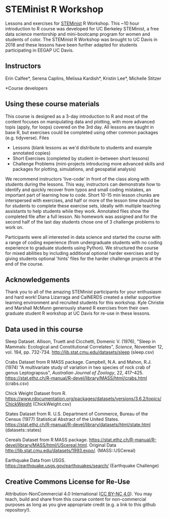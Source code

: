 # STEMinist R Workshop

Lessons and exercises for [STEMinist](http://calnerds.berkeley.edu/programs/steminist) R Workshop.
This ~10 hour introduction to R course was developed for UC Berkeley STEMinist, a free data science mentorship and mini-bootcamp program for women and students of color. The STEMinist R Workshop was brought to UC Davis in 2018 and these lessons have been further adapted for students participating in EEGAP UC Davis.

## Instructors
Erin Calfee*, Serena Caplins, Melissa Kardish*, Kristin Lee*, Michelle Stitzer

*Course developers

## Using these course materials
This course is designed as a 3-day introduction to R and most of the content focuses on manipulating data and plotting, with more advanced topis (apply, for loops) covered on the 3rd day. All lessons are taught in base R, but exercises could be completed using other common packages (e.g. tidyverse).
Files
  - Lessons (blank lessons as we'd distribute to students and example annotated copies)
  - Short Exercises (completed by student in-between short lessons)
  - Challenge Problems (mini-projects introducing more advanced skills and packages for plotting, simulations, and geospatial analysis)

We recommend instructors 'live-code' in front of the class along with students during the lessons. This way, instructors can demonstrate how to identify and quickly recover from typos and small coding mistakes, an important part of learning how to code. Short 10-15 min lesson chunks are interspersed with exercises, and half or more of the lesson time should be for students to complete these exercise sets, ideally with multiple teaching assistants to help students while they work. Annotated files show the completed file after a full lesson. No homework was assigned and for the second half of the last day students chose one of 3 challenge problems to work on.

Participants were all interested in data science and started the course with a range of coding experience (from undergraduate students with no coding experience to graduate students using Python). We structured the course for mixed abilities by including additional optional harder exercises and by giving students optional 'hints' files for the harder challenge projects at the end of the course.

## Acknowledgements
Thank you to all of the amazing STEMinist participants for your enthusiasm and hard work! 
Diana Lizarraga and CalNERDS created a stellar supportive learning environment and recruited students for this workshop.
Kyle Christie and Marshall McMunn generously shared R exercises from their own graduate student R workshop at UC Davis for re-use in these lessons.

## Data used in this course
Sleep Dataset. Allison, Truett and Cicchetti, Domenic V. (1976), "Sleep  in  Mammals: 
Ecological and Constitutional  Correlates",  _Science_,  November  12, 
vol. 194, pp. 732-734. 
http://lib.stat.cmu.edu/datasets/sleep (sleep.csv)

Crabs Dataset from R MASS package. Campbell, N.A. and Mahon, R.J. (1974) 
"A multivariate study of variation in two species of rock crab of genus Leptograpsus", 
_Australian Journal of Zoology_, 22, 417–425. 
https://stat.ethz.ch/R-manual/R-devel/library/MASS/html/crabs.html (crabs.csv)

Chick Weight Dataset from R. 
https://www.rdocumentation.org/packages/datasets/versions/3.6.2/topics/ChickWeight (ChickWeight.csv)

States Dataset from R. U.S. Department of Commerce, Bureau of the Census (1977) Statistical Abstract of the United States.
https://stat.ethz.ch/R-manual/R-devel/library/datasets/html/state.html (datasets::states)

Cereals Dataset from R MASS package. https://stat.ethz.ch/R-manual/R-devel/library/MASS/html/UScereal.html. Original Data http://lib.stat.cmu.edu/datasets/1993.expo/. (MASS::USCereal)

Earthquake Data from USGS.
https://earthquake.usgs.gov/earthquakes/search/ (Earthquake Challenge)

## Creative Commons License for Re-Use
Attribution-NonCommercial 4.0 International ([CC BY-NC 4.0](https://creativecommons.org/licenses/by-nc/4.0/)).
You may teach, build and share from this course content for non-commercial purposes as long as you give appropriate credit (e.g. a link to this github repository!).
